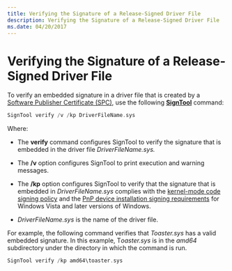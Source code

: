 ```yaml
---
title: Verifying the Signature of a Release-Signed Driver File
description: Verifying the Signature of a Release-Signed Driver File
ms.date: 04/20/2017
---
```


# Verifying the Signature of a Release-Signed Driver File


To verify an embedded signature in a driver file that is created by a [Software Publisher Certificate (SPC)](./deprecation-of-software-publisher-certificates-and-commercial-release-certificates.md), use the following [**SignTool**](../devtest/signtool.md) command:

```cpp
SignTool verify /v /kp DriverFileName.sys
```

Where:

-   The **verify** command configures SignTool to verify the signature that is embedded in the driver file *DriverFileName.sys.*

-   The **/v** option configures SignTool to print execution and warning messages.

-   The **/kp** option configures SignTool to verify that the signature that is embedded in *DriverFileName.sys* complies with the [kernel-mode code signing policy](kernel-mode-code-signing-policy--windows-vista-and-later-.md) and the [PnP device installation signing requirements](pnp-device-installation-signing-requirements--windows-vista-and-later-.md) for Windows Vista and later versions of Windows.

-   *DriverFileName.sys* is the name of the driver file.

For example, the following command verifies that *Toaster.sys* has a valid embedded signature. In this example, T*oaster.sys* is in the *amd64* subdirectory under the directory in which the command is run.

```cpp
SignTool verify /kp amd64\toaster.sys
```